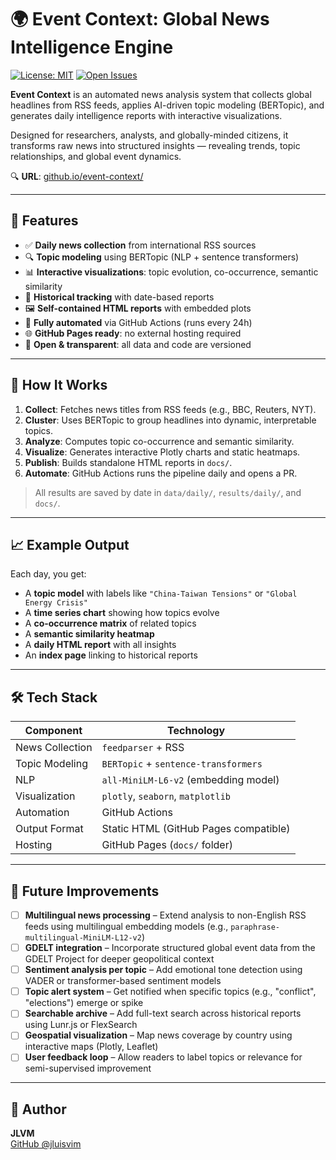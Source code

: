 # 🌍 Event Context: Global News Intelligence Engine

[![License: MIT](https://img.shields.io/badge/License-MIT-yellow.svg)](https://opensource.org/licenses/MIT)
[![Open Issues](https://img.shields.io/github/issues/jluisvim/event-context)](https://github.com/jluisvim/event-context/issues)

**Event Context** is an automated news analysis system that collects global headlines from RSS feeds, applies AI-driven topic modeling (BERTopic), and generates daily intelligence reports with interactive visualizations.

Designed for researchers, analysts, and globally-minded citizens, it transforms raw news into structured insights — revealing trends, topic relationships, and global event dynamics.

🔍 **URL**: [github.io/event-context/](https://jluisvim.github.io/event-context/)

---

## 🚀 Features

- ✅ **Daily news collection** from international RSS sources
- 🔍 **Topic modeling** using BERTopic (NLP + sentence transformers)
- 📊 **Interactive visualizations**: topic evolution, co-occurrence, semantic similarity
- 📅 **Historical tracking** with date-based reports
- 🖼️ **Self-contained HTML reports** with embedded plots
- 🤖 **Fully automated** via GitHub Actions (runs every 24h)
- 🌐 **GitHub Pages ready**: no external hosting required
- 💾 **Open & transparent**: all data and code are versioned

---

## 🧠 How It Works

1. **Collect**: Fetches news titles from RSS feeds (e.g., BBC, Reuters, NYT).
2. **Cluster**: Uses BERTopic to group headlines into dynamic, interpretable topics.
3. **Analyze**: Computes topic co-occurrence and semantic similarity.
4. **Visualize**: Generates interactive Plotly charts and static heatmaps.
5. **Publish**: Builds standalone HTML reports in `docs/`.
6. **Automate**: GitHub Actions runs the pipeline daily and opens a PR.

> All results are saved by date in `data/daily/`, `results/daily/`, and `docs/`.

---

## 📈 Example Output

Each day, you get:
- A **topic model** with labels like `"China-Taiwan Tensions"` or `"Global Energy Crisis"`
- A **time series chart** showing how topics evolve
- A **co-occurrence matrix** of related topics
- A **semantic similarity heatmap**
- A **daily HTML report** with all insights
- An **index page** linking to historical reports

---

## 🛠️ Tech Stack

| Component | Technology |
|--------|------------|
| News Collection | `feedparser` + RSS |
| Topic Modeling | `BERTopic` + `sentence-transformers` |
| NLP | `all-MiniLM-L6-v2` (embedding model) |
| Visualization | `plotly`, `seaborn`, `matplotlib` |
| Automation | GitHub Actions |
| Output Format | Static HTML (GitHub Pages compatible) |
| Hosting | GitHub Pages (`docs/` folder) |

---

## 🌟 Future Improvements

- [ ] **Multilingual news processing** – Extend analysis to non-English RSS feeds using multilingual embedding models (e.g., `paraphrase-multilingual-MiniLM-L12-v2`)
- [ ] **GDELT integration** – Incorporate structured global event data from the GDELT Project for deeper geopolitical context
- [ ] **Sentiment analysis per topic** – Add emotional tone detection using VADER or transformer-based sentiment models
- [ ] **Topic alert system** – Get notified when specific topics (e.g., "conflict", "elections") emerge or spike
- [ ] **Searchable archive** – Add full-text search across historical reports using Lunr.js or FlexSearch
- [ ] **Geospatial visualization** – Map news coverage by country using interactive maps (Plotly, Leaflet)
- [ ] **User feedback loop** – Allow readers to label topics or relevance for semi-supervised improvement

---

## 📎 Author

**JLVM**  
[GitHub @jluisvim](https://github.com/jluisvim)  

